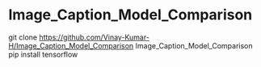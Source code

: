 # Image_Caption_Model_Comparison
git clone https://github.com/Vinay-Kumar-H/Image_Caption_Model_Comparison Image_Caption_Model_Comparison
pip install tensorflow
